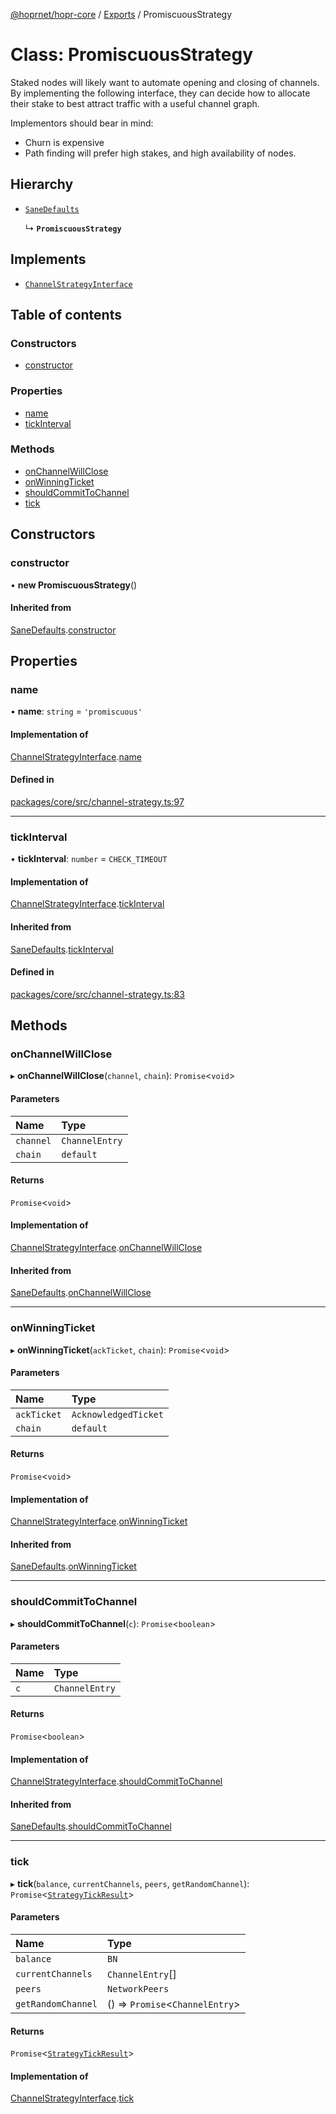 [@hoprnet/hopr-core](../README.md) / [Exports](../modules.md) / PromiscuousStrategy

# Class: PromiscuousStrategy

Staked nodes will likely want to automate opening and closing of channels. By
implementing the following interface, they can decide how to allocate their
stake to best attract traffic with a useful channel graph.

Implementors should bear in mind:
- Churn is expensive
- Path finding will prefer high stakes, and high availability of nodes.

## Hierarchy

- [`SaneDefaults`](SaneDefaults.md)

  ↳ **`PromiscuousStrategy`**

## Implements

- [`ChannelStrategyInterface`](../interfaces/ChannelStrategyInterface.md)

## Table of contents

### Constructors

- [constructor](PromiscuousStrategy.md#constructor)

### Properties

- [name](PromiscuousStrategy.md#name)
- [tickInterval](PromiscuousStrategy.md#tickinterval)

### Methods

- [onChannelWillClose](PromiscuousStrategy.md#onchannelwillclose)
- [onWinningTicket](PromiscuousStrategy.md#onwinningticket)
- [shouldCommitToChannel](PromiscuousStrategy.md#shouldcommittochannel)
- [tick](PromiscuousStrategy.md#tick)

## Constructors

### constructor

• **new PromiscuousStrategy**()

#### Inherited from

[SaneDefaults](SaneDefaults.md).[constructor](SaneDefaults.md#constructor)

## Properties

### name

• **name**: `string` = `'promiscuous'`

#### Implementation of

[ChannelStrategyInterface](../interfaces/ChannelStrategyInterface.md).[name](../interfaces/ChannelStrategyInterface.md#name)

#### Defined in

[packages/core/src/channel-strategy.ts:97](https://github.com/hoprnet/hoprnet/blob/master/packages/core/src/channel-strategy.ts#L97)

___

### tickInterval

• **tickInterval**: `number` = `CHECK_TIMEOUT`

#### Implementation of

[ChannelStrategyInterface](../interfaces/ChannelStrategyInterface.md).[tickInterval](../interfaces/ChannelStrategyInterface.md#tickinterval)

#### Inherited from

[SaneDefaults](SaneDefaults.md).[tickInterval](SaneDefaults.md#tickinterval)

#### Defined in

[packages/core/src/channel-strategy.ts:83](https://github.com/hoprnet/hoprnet/blob/master/packages/core/src/channel-strategy.ts#L83)

## Methods

### onChannelWillClose

▸ **onChannelWillClose**(`channel`, `chain`): `Promise`<`void`\>

#### Parameters

| Name | Type |
| :------ | :------ |
| `channel` | `ChannelEntry` |
| `chain` | `default` |

#### Returns

`Promise`<`void`\>

#### Implementation of

[ChannelStrategyInterface](../interfaces/ChannelStrategyInterface.md).[onChannelWillClose](../interfaces/ChannelStrategyInterface.md#onchannelwillclose)

#### Inherited from

[SaneDefaults](SaneDefaults.md).[onChannelWillClose](SaneDefaults.md#onchannelwillclose)

___

### onWinningTicket

▸ **onWinningTicket**(`ackTicket`, `chain`): `Promise`<`void`\>

#### Parameters

| Name | Type |
| :------ | :------ |
| `ackTicket` | `AcknowledgedTicket` |
| `chain` | `default` |

#### Returns

`Promise`<`void`\>

#### Implementation of

[ChannelStrategyInterface](../interfaces/ChannelStrategyInterface.md).[onWinningTicket](../interfaces/ChannelStrategyInterface.md#onwinningticket)

#### Inherited from

[SaneDefaults](SaneDefaults.md).[onWinningTicket](SaneDefaults.md#onwinningticket)

___

### shouldCommitToChannel

▸ **shouldCommitToChannel**(`c`): `Promise`<`boolean`\>

#### Parameters

| Name | Type |
| :------ | :------ |
| `c` | `ChannelEntry` |

#### Returns

`Promise`<`boolean`\>

#### Implementation of

[ChannelStrategyInterface](../interfaces/ChannelStrategyInterface.md).[shouldCommitToChannel](../interfaces/ChannelStrategyInterface.md#shouldcommittochannel)

#### Inherited from

[SaneDefaults](SaneDefaults.md).[shouldCommitToChannel](SaneDefaults.md#shouldcommittochannel)

___

### tick

▸ **tick**(`balance`, `currentChannels`, `peers`, `getRandomChannel`): `Promise`<[`StrategyTickResult`](../modules.md#strategytickresult)\>

#### Parameters

| Name | Type |
| :------ | :------ |
| `balance` | `BN` |
| `currentChannels` | `ChannelEntry`[] |
| `peers` | `NetworkPeers` |
| `getRandomChannel` | () => `Promise`<`ChannelEntry`\> |

#### Returns

`Promise`<[`StrategyTickResult`](../modules.md#strategytickresult)\>

#### Implementation of

[ChannelStrategyInterface](../interfaces/ChannelStrategyInterface.md).[tick](../interfaces/ChannelStrategyInterface.md#tick)

